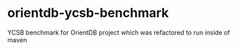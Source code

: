 # orientdb-ycsb-benchmark
YCSB benchmark for OrientDB project which was refactored to run inside of maven
